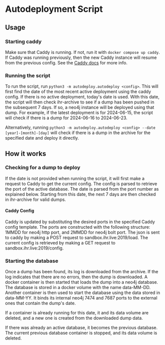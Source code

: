 # Autodeployment Script

## Usage

### Starting caddy

Make sure that Caddy is running. If not, run it with `docker compose up caddy`. If Caddy
was running previously, then the new Caddy instance will resume from the previous
config. See the [Caddy docs](https://caddyserver.com/docs/running#docker-compose) for
more info.

### Running the script

To run the script, run `python3 -m autodeploy.autodeploy <config>`. This will first find the date
of the most recent active deployment using the caddy config. If there is no active
deployment, today's date is used. With this date, the script will then check ihr-archive
to see if a dump has been pushed in the subsequent 7 days. If so, a neo4j instance will
be deployed using that dump. For example, if the latest deployment is for 2024-06-15,
the script will check if there is a dump for 2024-06-16 to 2024-06-23.

Alternatively, running `python3 -m autodeploy.autodeploy <config> --date [year]-[month]-[day]` will
check if there is a dump in the archive for the specified date and deploy it directly.

## How it works

### Checking for a dump to deploy

If the date is not provided when running the script, it will first make a request to
Caddy to get the current config. The config is parsed to retrieve the port of the active
database. The date is parsed from the port number as explained below. Starting from this
date, the next 7 days are then checked in ihr-archive for valid dumps.

#### Caddy Config

Caddy is updated by substituting the desired ports in the specified Caddy config
template. The ports are constructed with the following structure: 1MMDD for neo4j http
port, and 2MMDD for neo4j bolt port. The json is sent to caddy by making a POST request
to sandbox.ihr.live:2019/load.  The current config is retrieved by making a GET request
to sandbox.ihr.live:2019/config.

### Starting the database

Once a dump has been found, its log is downloaded from the archive. If the log indicates
that there are no errors, then the dump is downloaded. A docker container is then
started that loads the dump into a neo4j database. The database is stored in a docker
volume with the name data-MM-DD. Another container is then used to start the database
using the data stored in data-MM-YY. It binds its internal neo4j 7474 and 7687 ports to
the external ones that contain the dump's date.

If a container is already running for this date, it and its data volume are deleted, and
a new one is created from the downloaded dump data.

If there was already an active database, it becomes the previous database. The current
previous database container is stopped, and its data volume is deleted.
